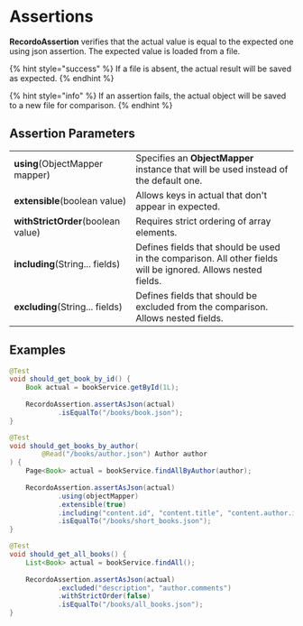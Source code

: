 # Assertions

**RecordoAssertion** verifies that the actual value is equal to the expected one using json assertion. The expected value is loaded from a file.

{% hint style="success" %}
If a file is absent, the actual result will be saved as expected.
{% endhint %}

{% hint style="info" %}
If an assertion fails, the actual object will be saved to a new file for comparison.
{% endhint %}

## Assertion Parameters

|  |  |
| :--- | :--- |
| **using**\(ObjectMapper mapper\) | Specifies an **ObjectMapper** instance that will be used instead of the default one. |
| **extensible**\(boolean value\) | Allows keys in actual that don't appear in expected. |
| **withStrictOrder**\(boolean value\) | Requires strict ordering of array elements. |
| **including**\(String... fields\) | Defines fields that should be used in the comparison. All other fields will be ignored. Allows nested fields. |
| **excluding**\(String... fields\) | Defines fields that should be excluded from the comparison. Allows nested fields. |

## Examples

```java
@Test
void should_get_book_by_id() {
    Book actual = bookService.getById(1L);
    
    RecordoAssertion.assertAsJson(actual)
            .isEqualTo("/books/book.json");
}
```

```java
@Test
void should_get_books_by_author(
        @Read("/books/author.json") Author author
) {
    Page<Book> actual = bookService.findAllByAuthor(author);
    
    RecordoAssertion.assertAsJson(actual)
            .using(objectMapper)
            .extensible(true)
            .including("content.id", "content.title", "content.author.id")
            .isEqualTo("/books/short_books.json");
}
```

```java
@Test
void should_get_all_books() {
    List<Book> actual = bookService.findAll();
    
    RecordoAssertion.assertAsJson(actual)
            .excluded("description", "author.comments")
            .withStrictOrder(false)
            .isEqualTo("/books/all_books.json");
}
```

